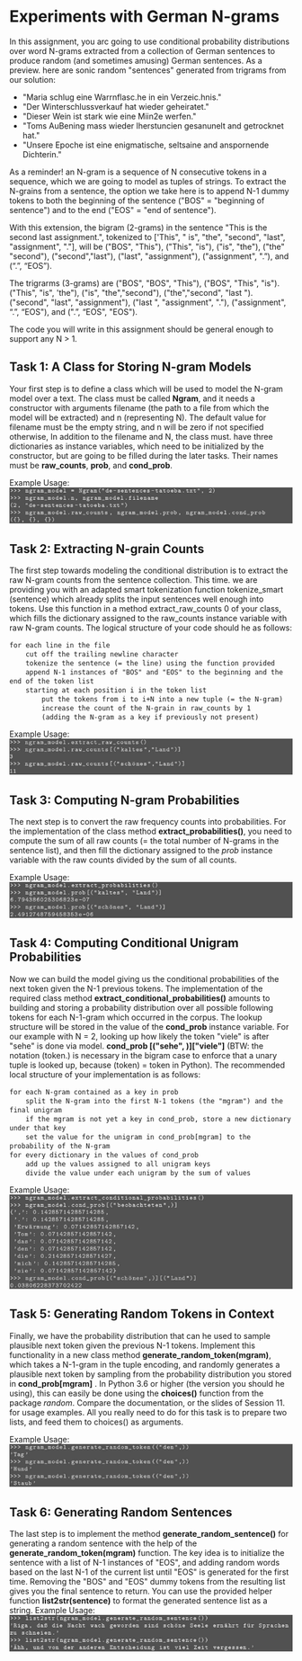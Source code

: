# Experiments with German N-grams
In this assignment, you arc going to use conditional probability distributions over word N-grams extracted from a collection of German sentences to produce random (and sometimes amusing) German sentences. As a preview. here are sonic random "sentences" generated from trigrams from our solution:

- "Maria schlug eine Warrnflasc.he in ein Verzeic.hnis."
- "Der Winterschlussverkauf hat wieder geheiratet."
- "Dieser Wein ist stark wie eine Miin2e werfen."
- "Toms AuBening mass wieder lherstuncien gesanunelt and getrocknet hat."
- "Unsere Epoche ist eine enigmatische, seltsaine and anspornende Dichterin."

As a reminder! an N-gram is a sequence of N consecutive tokens in a sequence, which we are going to model as tuples of strings. To extract the N-grains from a sentence, the option we take here is to append N-1 dummy tokens to both the beginning of the sentence ("BOS" = "beginning of sentence") and to the end ("EOS" = "end of sentence").

With this extension, the bigram	(2-grams) in the sentence "This is the second last assignment.", tokenized to ['This", " is", "the", "second", "last", "assignment", "."], will be ("BOS", "This"), ("This", "is"), ("is", "the"), ("the" "second"), ("second","last"), ("last", "assignment"), ("assignment", ".”), and (“.”, “EOS”).

The trigrarms	 (3-grams) are	("BOS", "BOS", "This"), ("BOS", "This", "is").	("This", "is", 'the"), ("is", "the","second"), 	("the","second", "last "). ("second", "last", "assignment"), ("last ", "assignment", "."), ("assignment", “.”, “EOS"), and	(".”, “EOS", "EOS").

The code you will write in this assignment should be general enough to support any N > 1.

## Task 1: A Class for Storing N-gram Models

Your first step is to define a class which will be used to model the N-gram model over a text. The class must be called __Ngram__, and it needs a constructor with arguments filename (the path to a file from which the model will be extracted) and n (representing N). The default value for filename must be the empty string, and n will be zero if not specified otherwise, In addition to the filename and N, the class must. have three dictionaries as instance variables, which need to be initialized by the constructor, but are going to be filled during the later tasks. Their names must be __raw_counts__, __prob__, and __cond_prob__.

Example Usage:
![A Class for Storing N-gram Models](https://github.com/ShahzaibWaseem/Python/blob/master/N-Gram/images/1.png?raw=true)

## Task 2: Extracting N-grain Counts

The first step towards modeling the conditional distribution is to extract the raw N-gram counts from the sentence collection. This time. we are providing you with an adapted smart tokenization function tokenize_smart (sentence) which already splits the input sentences well enough into tokens. Use this function in a method extract_raw_counts 0 of your class, which fills the dictionary assigned to the raw_counts instance variable with raw N-gram counts. The logical structure of your code should he as follows:

```
for each line in the file
	cut off the trailing newline character
	tokenize the sentence (= the line) using the function provided
	append N-1 instances of "BOS" and "EOS" to the beginning and the end of the token list
	starting at each position i in the token list
		put the tokens from i to i+N into a new tuple (= the N-gram)
		increase the count of the N-grain in raw_counts by 1
		(adding the N-gram as a key if previously not present)
```

Example Usage:
![Extracting N-grain Counts](https://github.com/ShahzaibWaseem/Python/blob/master/N-Gram/images/2.png?raw=true)

## Task 3: Computing N-gram Probabilities

The next step is to convert the raw frequency counts into probabilities. For the implementation of the class method __extract_probabilities()__, you need to compute the sum of all raw counts (= the total number of N-grams in the sentence list), and then fill the dictionary assigned to the _prob_ instance variable with the raw counts divided by the sum of all counts.

Example Usage:
![Computing N-gram Probabilities](https://github.com/ShahzaibWaseem/Python/blob/master/N-Gram/images/3.png?raw=true)

## Task 4: Computing Conditional Unigram Probabilities

Now we can build the model giving us the conditional probabilities of the next token given the N-1 previous tokens. The implementation of the required class method __extract_conditional_probabilities()__ amounts to building and storing a probability distribution over all possible following tokens for each N-1-gram which occurred in the corpus. The lookup structure will be stored in the value of the __cond_prob__ instance variable. For our example with N = 2, looking up how likely the token "viele" is after "sehe" is done via model. __cond_prob [("sehe", )]["viele"]__ (BTW: the notation (token.) is necessary in the bigram case to enforce that a unary tuple is looked up, because (token) = token in Python). The recommended local structure of your implementation is as follows:


```
for each N-gram contained as a key in prob
	split the N-gram into the first N-1 tokens (the "mgram") and the final unigram
	if the mgram is not yet a key in cond_prob, store a new dictionary under that key
	set the value for the unigram in cond_prob[mgram] to the probability of the N-gram
for every dictionary in the values of cond_prob
	add up the values assigned to all unigram keys
	divide the value under each unigram by the sum of values
```

Example Usage:
![Computing Conditional Unigram Probabilities](https://github.com/ShahzaibWaseem/Python/blob/master/N-Gram/images/4.png?raw=true)

## Task 5: Generating Random Tokens in Context

Finally, we have the probability distribution that can he used to sample plausible next token given the previous N-1 tokens. Implement this functionality in a new class method __generate_random_token(mgram)__, which takes a N-1-gram in the tuple encoding, and randomly generates a plausible next token by sampling from the probability distribution you stored in __cond_prob[mgram]__ . In Python 3.6 or higher (the version you should he using), this can easily be done using the __choices()__ function from the package _random_. Compare the documentation, or the slides of Session 11. for usage examples. All you really need to do for this task is to prepare two lists, and feed them to choices() as arguments.

Example Usage:
![Generating Random Tokens in Context](https://github.com/ShahzaibWaseem/Python/blob/master/N-Gram/images/5.png?raw=true)


## Task 6: Generating Random Sentences

The last step is to implement the method __generate_random_sentence()__ for generating a random sentence with the help of the __generate_random_token(mgram)__ function. The key idea is to initialize the sentence with a list of N-1 instances of "EOS", and adding random words based on the last N-1 of the current list until "EOS" is generated for the first time. Removing the "BOS" and "EOS" dummy tokens from the resulting list gives you the final sentence to return. You can use the provided helper function __list2str(sentence)__ to format the generated sentence list as a string.
Example Usage:
![Generating Random Sentences](https://github.com/ShahzaibWaseem/Python/blob/master/N-Gram/images/6.png?raw=true)